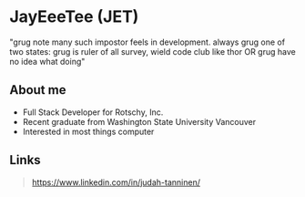 # JayEeeTee (JET)
"grug note many such impostor feels in development.
always grug one of two states: grug is ruler of all survey, wield code club like thor OR grug have no idea what doing"

## About me
- Full Stack Developer for Rotschy, Inc.
- Recent graduate from Washington State University Vancouver
- Interested in most things computer

## Links
> https://www.linkedin.com/in/judah-tanninen/
